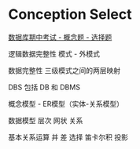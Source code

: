 # Conception Select

[数据库期中考试 - 概念题 - 选择题](https://blog.51cto.com/u_9784906/3233725)

逻辑数据完整性 模式 - 外模式

数据完整性 三级模式之间的两层映射

DBS 包括 DB 和 DBMS

概念模型 - ER模型（实体-关系模型）

数据模型 层次 网状 关系

基本关系运算 并 差 选择 笛卡尔积 投影
